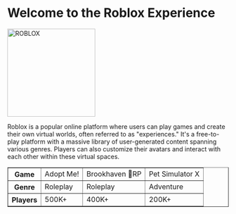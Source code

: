 <html>
    <head>
    </head>
  <body>
    <h1>Welcome to the Roblox Experience</h1>
 <a href="https://ibb.co/3YQPYkzj">
  <img src="https://i.ibb.co/3YQPYkzj/ROBLOX.jpg" alt="ROBLOX" border="0" style="height:200px;">
</a>
    <p>Roblox is a popular online platform where users can play games and create their own virtual worlds, often referred to as "experiences." 
       It's a free-to-play platform with a massive library of user-generated content spanning various genres.
       Players can also customize their avatars and interact with each other within these virtual spaces.</p>
    <table border="1">
      <tr>
        <th>Game</th>
        <td>Adopt Me!</td>
        <td>Brookhaven 🏡RP</td>
        <td>Pet Simulator X</td>
      </tr>
      <tr>
        <th>Genre</th>
        <td>Roleplay</td>
        <td>Roleplay</td>
        <td>Adventure</td>
      </tr>
      <tr>
        <th>Players</th>
        <td>500K+</td>
        <td>400K+</td>
        <td>200K+</td>
      </tr>
    </table>
  </body>
</html>
